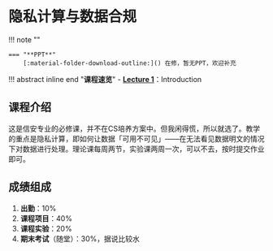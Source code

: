 # **隐私计算与数据合规**

!!! note ""    
    
    === "**PPT**"
        [:material-folder-download-outline:]() 在修，暂无PPT，欢迎补充

!!! abstract inline end "**课程速览**"
    - [**Lecture 1**](隐私计算_L1.md)：Introduction

## **课程介绍**

这是信安专业的必修课，并不在CS培养方案中。但我闲得慌，所以就选了。教学的重点是隐私计算，即如何让数据「可用不可见」——在无法看见数据明文的情况下对数据进行处理。理论课每周两节，实验课两周一次，可以不去，按时提交作业即可。

## **成绩组成**

1. **出勤**：10%
2. **课程项目**：40%
3. **课程实验**：20%
4. **期末考试**（随堂）：30%，据说比较水
